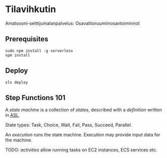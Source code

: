 
# Tilavihkutin

Amatsooni-seittijumalanpalvelus: Osavaltioruumiinosantoiminnot


## Prerequisites

    sudo npm install -g serverless
    npm install

## Deploy

    sls deploy

## Step Functions 101

A *state machine* is a collection of *states*, described with a *definition* written in [ASL](https://docs.aws.amazon.com/step-functions/latest/dg/concepts-amazon-states-language.html).

State types: Task, Choice, Wait, Fail, Pass, Succeed, Parallel.

An *execution* runs the state machine. Execution may provide input data for the machine.


TODO: *activities* allow running tasks on EC2 instances, ECS services etc.
